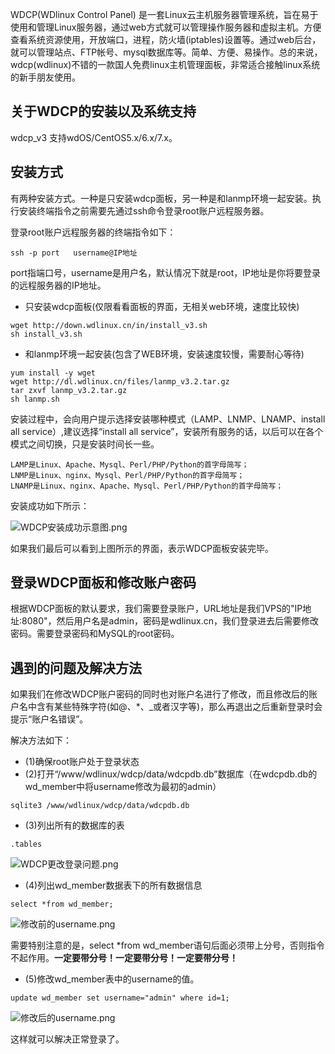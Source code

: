 WDCP(WDlinux Control Panel) 是一套Linux云主机服务器管理系统，旨在易于使用和管理Linux服务器，通过web方式就可以管理操作服务器和虚拟主机。方便查看系统资源使用，开放端口，进程，防火墙(iptables)设置等。通过web后台，就可以管理站点、FTP帐号、mysql数据库等。简单、方便、易操作。总的来说，wdcp(wdlinux)不错的一款国人免费linux主机管理面板，非常适合接触linux系统的新手朋友使用。

## 关于WDCP的安装以及系统支持

wdcp_v3 支持wdOS/CentOS5.x/6.x/7.x。

## 安装方式

有两种安装方式。一种是只安装wdcp面板，另一种是和lanmp环境一起安装。执行安装终端指令之前需要先通过ssh命令登录root账户远程服务器。

登录root账户远程服务器的终端指令如下：

```
ssh -p port   username@IP地址
```
port指端口号，username是用户名，默认情况下就是root，IP地址是你将要登录的远程服务器的IP地址。

* 只安装wdcp面板(仅限看看面板的界面，无相关web环境，速度比较快)

```
wget http://down.wdlinux.cn/in/install_v3.sh
sh install_v3.sh
```

* 和lanmp环境一起安装(包含了WEB环境，安装速度较慢，需要耐心等待)

```
yum install -y wget
wget http://dl.wdlinux.cn/files/lanmp_v3.2.tar.gz
tar zxvf lanmp_v3.2.tar.gz
sh lanmp.sh
```

安装过程中，会向用户提示选择安装哪种模式（LAMP、LNMP、LNAMP、install all service）,建议选择“install all service”，安装所有服务的话，以后可以在各个模式之间切换，只是安装时间长一些。

```
LAMP是Linux、Apache、Mysql、Perl/PHP/Python的首字母简写；
LNMP是Linux、nginx、Mysql、Perl/PHP/Python的首字母简写；
LNAMP是Linux、nginx、Apache、Mysql、Perl/PHP/Python的首字母简写；
```

安装成功如下所示：

![WDCP安装成功示意图.png](https://upload-images.jianshu.io/upload_images/4164292-af3f6804423f3426.png?imageMogr2/auto-orient/strip%7CimageView2/2/w/1240)

如果我们最后可以看到上图所示的界面，表示WDCP面板安装完毕。


## 登录WDCP面板和修改账户密码

根据WDCP面板的默认要求，我们需要登录账户，URL地址是我们VPS的"IP地址:8080"，然后用户名是admin，密码是wdlinux.cn，我们登录进去后需要修改密码。需要登录密码和MySQL的root密码。


## 遇到的问题及解决方法

如果我们在修改WDCP账户密码的同时也对账户名进行了修改，而且修改后的账户名中含有某些特殊字符(如@、*、_或者汉字等)，那么再退出之后重新登录时会提示“账户名错误”。

解决方法如下：

* (1)确保root账户处于登录状态
* (2)打开“/www/wdlinux/wdcp/data/wdcpdb.db”数据库（在wdcpdb.db的wd_member中将username修改为最初的admin）

```
sqlite3 /www/wdlinux/wdcp/data/wdcpdb.db
```
* (3)列出所有的数据库的表

```
.tables
```

![WDCP更改登录问题.png](https://upload-images.jianshu.io/upload_images/4164292-39459604dfb48a30.png?imageMogr2/auto-orient/strip%7CimageView2/2/w/1240)

* (4)列出wd_member数据表下的所有数据信息

```
select *from wd_member;
```

![修改前的username.png](https://upload-images.jianshu.io/upload_images/4164292-7d8af20268214d2e.png?imageMogr2/auto-orient/strip%7CimageView2/2/w/1240)

需要特别注意的是，select *from wd_member语句后面必须带上分号，否则指令不起作用。**一定要带分号！一定要带分号！一定要带分号！**

* (5)修改wd_member表中的username的值。

```
update wd_member set username="admin" where id=1;
```

![修改后的username.png](https://upload-images.jianshu.io/upload_images/4164292-54c38f9deb2700b1.png?imageMogr2/auto-orient/strip%7CimageView2/2/w/1240)

这样就可以解决正常登录了。



















